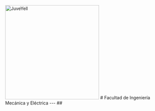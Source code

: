 
<img src="https://user-images.githubusercontent.com/14845203/190489800-59a8b8c6-353f-4537-bb7e-0c0a63ef1109.png" alt="JuveYell" width="300px">
# Facultad de Ingeniería Mecánica y Eléctrica
---
##  
